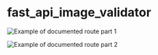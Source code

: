 # fast_api_image_validator

![Example of documented route part 1](https://github.com/k-zehnder/learning_to_test_code/blob/main/usagePics/docs/route_docs1.png)


![Example of documented route part 2](https://github.com/k-zehnder/learning_to_test_code/blob/main/usagePics/docs/route_docs2.png)
